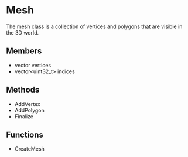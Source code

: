 # Mesh #
The mesh class is a collection of vertices and polygons that are visible in the 3D world.

## Members ##
- vector<Vertex> vertices
- vector<uint32_t> indices

## Methods ##
- AddVertex
- AddPolygon
- Finalize

## Functions ##
- CreateMesh
